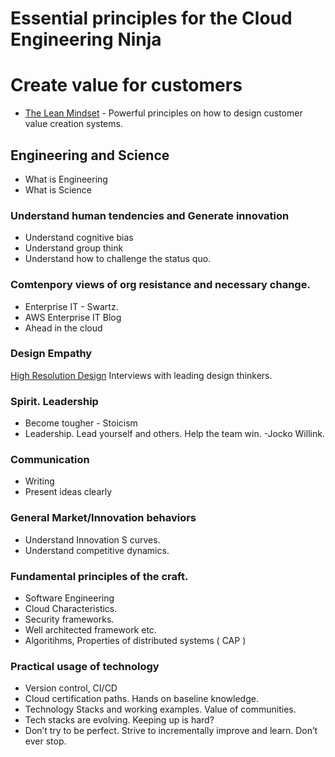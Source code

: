 # Essential principles for the Cloud Engineering Ninja



# Create value for customers

* [The Lean Mindset](http://www.poppendieck.com/) - Powerful principles on how to design customer value creation systems.

## Engineering and Science

*  What is Engineering
*  What is Science

### Understand human tendencies and Generate innovation
* Understand cognitive bias
* Understand group think
* Understand how to challenge the status quo.

### Comtenpory views of org resistance and necessary change.
* Enterprise IT - Swartz.
* AWS Enterprise IT Blog
* Ahead in the cloud

### Design Empathy
[High Resolution Design](https://www.youtube.com/channel/UCzBkNPSxw15qrW_Y8p-oCUw) Interviews with leading design thinkers.


### Spirit. Leadership
*  Become tougher - Stoicism
* Leadership. Lead yourself and others. Help the team win. -Jocko Willink.

### Communication
* Writing
* Present ideas clearly

### General Market/Innovation behaviors
* Understand Innovation S curves.
* Understand competitive dynamics.


### Fundamental principles of the craft.
* Software Engineering
* Cloud Characteristics.
* Security frameworks.
* Well architected framework etc.
* Algoritihms, Properties of distributed systems ( CAP )

### Practical  usage of technology
* Version control, CI/CD
* Cloud certification paths. Hands on baseline knowledge.
* Technology Stacks and working examples. Value of communities.
* Tech stacks are evolving. Keeping  up is hard?
* Don’t try to be perfect. Strive to incrementally improve and learn. Don’t ever stop.
